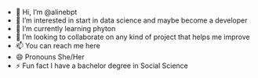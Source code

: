- 👋 Hi, I’m @alinebpt
- 👀 I’m interested in start in data science and maybe become a developer 
- 🌱 I’m currently learning phyton
- 💞️ I’m looking to collaborate on any kind of project that helps me improve
- 📫 You can reach me here
- 😄 Pronouns She/Her
- ⚡ Fun fact I have a bachelor degree in Social Science 

<!---
alinebpt/alinebpt is a ✨ special ✨ repository because its `README.md` (this file) appears on your GitHub profile.
You can click the Preview link to take a look at your changes.
--->
